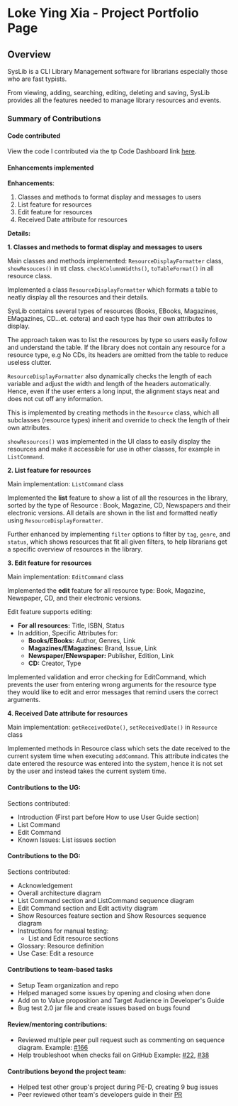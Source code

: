 # Loke Ying Xia - Project Portfolio Page

## Overview

SysLib is a CLI Library Management software for librarians especially those who are fast typists. 

From viewing, adding, searching, editing, deleting and saving, SysLib provides all the features needed to manage library resources and events.
### Summary of Contributions

#### Code contributed

View the code I contributed via the tp Code Dashboard link [here](https://nus-cs2113-ay2324s1.github.io/tp-dashboard/?search=yingx9&breakdown=true).



#### Enhancements implemented 

**Enhancements**: 
1. Classes and methods to format display and messages to users
2. List feature for resources
3. Edit feature for resources
4. Received Date attribute for resources


**Details:** 

**1. Classes and methods to format display and messages to users**

Main classes and methods implemented: 
`ResourceDisplayFormatter` class, 
`showResouces()` in `UI` class.
`checkColumnWidths()`, `toTableFormat()` in all resource class. 

Implemented a class `ResourceDisplayFormatter` which formats a table to neatly display all the resources and their details. 

SysLib contains several types of resources (Books, EBooks, Magazines, EMagazines, CD...et. cetera) and each type has their own attributes to display. 

The approach taken was to list the resources by type so users easily follow and understand the table. If the library does not contain any resource for a resource type, e.g No CDs, its headers are omitted from the table to reduce useless clutter. 

`ResourceDisplayFormatter` also dynamically checks the length of each variable and adjust the width and length of the headers automatically. Hence, even if the user enters a long input, the alignment stays neat and does not cut off any information. 

This is implemented by creating methods in the `Resource` class, which all subclasses (resource types) inherit and override to check the length of their own attributes.

`showResources()` was implemented in the UI class to easily display the resources and make it accessible for use in other classes, for example in `ListCommand`. 


**2. List feature for resources**

Main implementation: `ListCommand` class

Implemented the **list** feature to show a list of all the resources in the library, sorted by the type of Resource : Book, Magazine, CD, Newspapers and their electronic versions. All details are shown in the list and formatted neatly using `ResourceDisplayFormatter`.

Further enhanced by implementing `filter` options to filter by `tag`, `genre`, and `status`, which shows resources that fit all given filters, to help librarians get a specific overview of resources in the library. 


**3. Edit feature for resources**

Main implementation: `EditCommand` class

Implemented the **edit** feature for all resource type: Book, Magazine, Newspaper, CD, and their electronic versions.

Edit feature supports editing:
- **For all resources:** Title, ISBN, Status 
- In addition, Specific Attributes for: 
  - **Books/EBooks:** Author, Genres, Link
  - **Magazines/EMagazines:** Brand, Issue, Link
  - **Newspaper/ENewspaper:** Publisher, Edition, Link 
  - **CD:** Creator, Type

Implemented validation and error checking for EditCommand, which prevents the user from entering wrong arguments for the resource type they would like to edit and error messages that remind users the correct arguments. 


**4. Received Date attribute for resources**

Main implementation: `getReceivedDate()`, `setReceivedDate()` in `Resource` class

Implemented methods in Resource class which sets the date received to the current system time when executing `addCommand`. This attribute indicates the date entered the resource was entered into the system, hence it is not set by the user and instead takes the current system time. 



#### Contributions to the UG: 

Sections contributed: 
- Introduction (First part before How to use User Guide section)
- List Command
- Edit Command 
- Known Issues: List issues section

#### Contributions to the DG:

Sections contributed:
- Acknowledgement 
- Overall architecture diagram 
- List Command section and ListCommand sequence diagram
- Edit Command section and Edit activity diagram
- Show Resources feature section and Show Resources sequence diagram
- Instructions for manual testing: 
  - List and Edit resource sections
- Glossary: Resource definition
- Use Case: Edit a resource


#### Contributions to team-based tasks

- Setup Team organization and repo 
- Helped managed some issues by opening and closing when done
- Add on to Value proposition and Target Audience in Developer's Guide
- Bug test 2.0 jar file and create issues based on bugs found

#### Review/mentoring contributions: 

- Reviewed multiple peer pull request such as commenting on sequence diagram. Example: [#166](https://github.com/AY2324S1-CS2113T-W11-1/tp/pull/166)
- Help troubleshoot when checks fail on GitHub  Example: [#22](https://github.com/AY2324S1-CS2113T-W11-1/tp/pull/22), [#38](https://github.com/AY2324S1-CS2113T-W11-1/tp/pull/38)

#### Contributions beyond the project team:

- Helped test other group's project during PE-D, creating 9 bug issues
- Peer reviewed other team's developers guide in their [PR](https://github.com/nus-cs2113-AY2324S1/tp/pull/18/files)